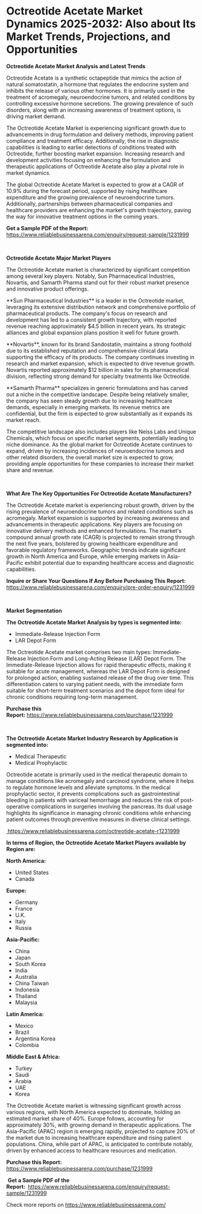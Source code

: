 <p><h1>Octreotide Acetate Market Dynamics 2025-2032: Also about Its Market Trends, Projections, and Opportunities</h1></p><p><strong>Octreotide Acetate Market Analysis and Latest Trends</strong></p>
<p><p>Octreotide Acetate is a synthetic octapeptide that mimics the action of natural somatostatin, a hormone that regulates the endocrine system and inhibits the release of various other hormones. It is primarily used in the treatment of acromegaly, neuroendocrine tumors, and related conditions by controlling excessive hormone secretions. The growing prevalence of such disorders, along with an increasing awareness of treatment options, is driving market demand.</p><p>The Octreotide Acetate Market is experiencing significant growth due to advancements in drug formulation and delivery methods, improving patient compliance and treatment efficacy. Additionally, the rise in diagnostic capabilities is leading to earlier detections of conditions treated with Octreotide, further boosting market expansion. Increasing research and development activities focusing on enhancing the formulation and therapeutic applications of Octreotide Acetate also play a pivotal role in market dynamics.</p><p>The global Octreotide Acetate Market is expected to grow at a CAGR of 10.9% during the forecast period, supported by rising healthcare expenditure and the growing prevalence of neuroendocrine tumors. Additionally, partnerships between pharmaceutical companies and healthcare providers are enhancing the market's growth trajectory, paving the way for innovative treatment options in the coming years.</p></p>
<p><strong>Get a Sample PDF of the Report:&nbsp;</strong> <a href="https://www.reliablebusinessarena.com/enquiry/request-sample/1231999?utm_campaign=3195&utm_medium=2&utm_source=Github&utm_content=ia&utm_term=08032025&utm_id=octreotide-acetate">https://www.reliablebusinessarena.com/enquiry/request-sample/1231999</a></p>
<p>&nbsp;</p>
<p><strong>Octreotide Acetate Major Market Players</strong></p>
<p><p>The Octreotide Acetate market is characterized by significant competition among several key players. Notably, Sun Pharmaceutical Industries, Novartis, and Samarth Pharma stand out for their robust market presence and innovative product offerings.</p><p>**Sun Pharmaceutical Industries** is a leader in the Octreotide market, leveraging its extensive distribution network and comprehensive portfolio of pharmaceutical products. The company's focus on research and development has led to a consistent growth trajectory, with reported revenue reaching approximately $4.5 billion in recent years. Its strategic alliances and global expansion plans position it well for future growth.</p><p>**Novartis**, known for its brand Sandostatin, maintains a strong foothold due to its established reputation and comprehensive clinical data supporting the efficacy of its products. The company continues investing in research and market expansion, which is expected to drive revenue growth. Novartis reported approximately $12 billion in sales for its pharmaceutical division, reflecting strong demand for specialty treatments like Octreotide.</p><p>**Samarth Pharma** specializes in generic formulations and has carved out a niche in the competitive landscape. Despite being relatively smaller, the company has seen steady growth due to increasing healthcare demands, especially in emerging markets. Its revenue metrics are confidential, but the firm is expected to grow substantially as it expands its market reach.</p><p>The competitive landscape also includes players like Neiss Labs and Unique Chemicals, which focus on specific market segments, potentially leading to niche dominance. As the global market for Octreotide Acetate continues to expand, driven by increasing incidences of neuroendocrine tumors and other related disorders, the overall market size is expected to grow, providing ample opportunities for these companies to increase their market share and revenue.</p></p>
<p>&nbsp;</p>
<p><strong>What Are The Key Opportunities For Octreotide Acetate Manufacturers?</strong></p>
<p><p>The Octreotide Acetate market is experiencing robust growth, driven by the rising prevalence of neuroendocrine tumors and related conditions such as acromegaly. Market expansion is supported by increasing awareness and advancements in therapeutic applications. Key players are focusing on innovative delivery methods and enhanced formulations. The market's compound annual growth rate (CAGR) is projected to remain strong through the next five years, bolstered by growing healthcare expenditure and favorable regulatory frameworks. Geographic trends indicate significant growth in North America and Europe, while emerging markets in Asia-Pacific exhibit potential due to expanding healthcare access and diagnostic capabilities.</p></p>
<p><strong>Inquire or Share Your Questions If Any Before Purchasing This Report:</strong> <a href="https://www.reliablebusinessarena.com/enquiry/pre-order-enquiry/1231999?utm_campaign=3195&utm_medium=2&utm_source=Github&utm_content=ia&utm_term=08032025&utm_id=octreotide-acetate">https://www.reliablebusinessarena.com/enquiry/pre-order-enquiry/1231999</a></p>
<p>&nbsp;</p>
<p><strong>Market Segmentation</strong></p>
<p><strong>The Octreotide Acetate Market Analysis by types is segmented into:</strong></p>
<p><ul><li>Immediate-Release Injection Form</li><li>LAR Depot Form</li></ul></p>
<p><p>The Octreotide Acetate market comprises two main types: Immediate-Release Injection Form and Long-Acting Release (LAR) Depot Form. The Immediate-Release Injection allows for rapid therapeutic effects, making it suitable for acute management, whereas the LAR Depot Form is designed for prolonged action, enabling sustained release of the drug over time. This differentiation caters to varying patient needs, with the immediate form suitable for short-term treatment scenarios and the depot form ideal for chronic conditions requiring long-term management.</p></p>
<p><strong>Purchase this Report:&nbsp;</strong><a href="https://www.reliablebusinessarena.com/purchase/1231999?utm_campaign=3195&utm_medium=2&utm_source=Github&utm_content=ia&utm_term=08032025&utm_id=octreotide-acetate">https://www.reliablebusinessarena.com/purchase/1231999</a></p>
<p>&nbsp;</p>
<p><strong>The Octreotide Acetate Market Industry Research by Application is segmented into:</strong></p>
<p><ul><li>Medical Therapeutic</li><li>Medical Prophylactic</li></ul></p>
<p><p>Octreotide acetate is primarily used in the medical therapeutic domain to manage conditions like acromegaly and carcinoid syndrome, where it helps to regulate hormone levels and alleviate symptoms. In the medical prophylactic sector, it prevents complications such as gastrointestinal bleeding in patients with variceal hemorrhage and reduces the risk of post-operative complications in surgeries involving the pancreas. Its dual usage highlights its significance in managing chronic conditions while enhancing patient outcomes through preventive measures in diverse clinical settings.</p></p>
<p><a href="https://www.reliablebusinessarena.com/octreotide-acetate-r1231999?utm_campaign=3195&utm_medium=2&utm_source=Github&utm_content=ia&utm_term=08032025&utm_id=octreotide-acetate">&nbsp;https://www.reliablebusinessarena.com/octreotide-acetate-r1231999</a></p>
<p><strong>In terms of Region, the Octreotide Acetate Market Players available by Region are:</strong></p>
<p>
    <p> <strong> North America: </strong>
        <ul>
            <li>United States</li>
            <li>Canada</li>
        </ul>
        </p> 
    <p> <strong> Europe: </strong>
        <ul>
            <li>Germany</li>
            <li>France</li>
            <li>U.K.</li>
            <li>Italy</li>
            <li>Russia</li>
        </ul>
        </p> 
    <p> <strong> Asia-Pacific: </strong>
        <ul>
            <li>China</li>
            <li>Japan</li>
            <li>South Korea</li>
            <li>India</li>
            <li>Australia</li>
            <li>China Taiwan</li>
            <li>Indonesia</li>
            <li>Thailand</li>
            <li>Malaysia</li>
        </ul>
        </p> 
    <p> <strong> Latin America: </strong>
        <ul>
            <li>Mexico</li>
            <li>Brazil</li>
            <li>Argentina Korea</li>
            <li>Colombia</li>
        </ul>
        </p> 
    <p> <strong> Middle East & Africa: </strong>
        <ul>
            <li>Turkey</li>
            <li>Saudi</li>
            <li>Arabia</li>
            <li>UAE</li>
            <li>Korea</li>
        </ul>
    </p>
    </p>
<p><p>The Octreotide Acetate market is witnessing significant growth across various regions, with North America expected to dominate, holding an estimated market share of 40%. Europe follows, accounting for approximately 30%, with growing demand in therapeutic applications. The Asia-Pacific (APAC) region is emerging rapidly, projected to capture 20% of the market due to increasing healthcare expenditure and rising patient populations. China, while part of APAC, is anticipated to contribute notably, driven by enhanced access to healthcare resources and medication.</p></p>
<p><strong>Purchase this Report: </strong><a href="https://www.reliablebusinessarena.com/purchase/1231999?utm_campaign=3195&utm_medium=2&utm_source=Github&utm_content=ia&utm_term=08032025&utm_id=octreotide-acetate">https://www.reliablebusinessarena.com/purchase/1231999</a></p>
<p>&nbsp;<strong>Get a Sample PDF of the Report:&nbsp;&nbsp;</strong><a href="https://www.reliablebusinessarena.com/enquiry/request-sample/1231999?utm_campaign=3195&utm_medium=2&utm_source=Github&utm_content=ia&utm_term=08032025&utm_id=octreotide-acetate">https://www.reliablebusinessarena.com/enquiry/request-sample/1231999</a></p>
<p><strong></strong></p>
<p>Check more reports on <a href="https://www.reliablebusinessarena.com/?utm_campaign=3195&utm_medium=2&utm_source=Github&utm_content=ia&utm_term=08032025&utm_id=octreotide-acetate">https://www.reliablebusinessarena.com/</a></p>